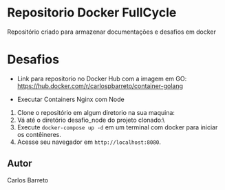 # Repositorio Docker FullCycle
Repositório criado para armazenar documentações e desafios em docker


# Desafios

- Link para repositorio no Docker Hub com a imagem em GO: https://hub.docker.com/r/carlospbarreto/container-golang

- Executar Containers Nginx com Node

1. Clone o repositório em algum diretorio na sua maquina:
2. Vá até o diretório desafio_node do projeto clonado:\
3. Execute `docker-compose up -d` em um terminal com docker para iniciar os contêineres.
4. Acesse seu navegador em `http://localhost:8080`.


## Autor

Carlos Barreto
